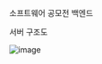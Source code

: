 소프트웨어 공모전 백엔드

서버 구조도

![image](https://user-images.githubusercontent.com/50254500/201036572-0c74abf4-5ba2-47f1-8fd9-fa5c79fd95e1.png)
